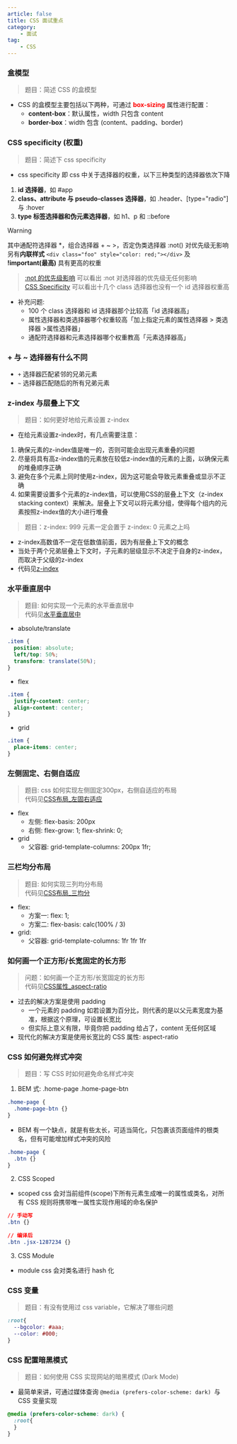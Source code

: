 ```yaml
---
article: false
title: CSS 面试重点
category:
	- 面试
tag:
	- CSS
---
```


### 盒模型

> 题目：简述 CSS 的盒模型

- CSS 的盒模型主要包括以下两种，可通过 **<font color=red>box-sizing</font>** 属性进行配置：
  - **content-box**：默认属性，width 只包含 content
  - **border-box**：width 包含 (content、padding、border)

### CSS specificity (权重)

> 题目：简述下 css specificity

- css specificity 即 css 中关于选择器的权重，以下三种类型的选择器依次下降

1. **id 选择器**，如 #app
2. **class、attribute 与 pseudo-classes 选择器**，如 .header、[type="radio"] 与 :hover
3. **type 标签选择器和伪元素选择器**，如 h1、p 和 ::before

> [!warning]
> 其中通配符选择器 *，组合选择器 + ~ >，否定伪类选择器 :not() 对优先级无影响<br>
> 另有**内联样式** `<div class="foo" style="color: red;"></div>` 及 **!important(最高)** 具有更高的权重

> [:not 的优先级影响](https://codepen.io/zxwin0125/pen/qBeeORa) 可以看出 :not 对选择器的优先级无任何影响<br>
> [CSS Specificity](https://codepen.io/zxwin0125/pen/rNXXOwa) 可以看出十几个 class 选择器也没有一个 id 选择器权重高

- 补充问题:
  - 100 个 class 选择器和 id 选择器那个比较高「id 选择器高」
  - 属性选择器和类选择器哪个权重较高「加上指定元素的属性选择器 > 类选择器 >属性选择器」
  - 通配符选择器和元素选择器哪个权重教高「元素选择器高」

### + 与 ~ 选择器有什么不同

- `+` 选择器匹配紧邻的兄弟元素
- `~` 选择器匹配随后的所有兄弟元素

### z-index 与层叠上下文

> 题目：如何更好地给元素设置 z-index

- 在给元素设置z-index时，有几点需要注意：

1. 确保元素的z-index值是唯一的，否则可能会出现元素重叠的问题
2. 尽量将具有高z-index值的元素放在较低z-index值的元素的上面，以确保元素的堆叠顺序正确
3. 避免在多个元素上同时使用z-index，因为这可能会导致元素重叠或显示不正确
4. 如果需要设置多个元素的z-index值，可以使用CSS的层叠上下文（z-index stacking context）来解决。层叠上下文可以将元素分组，使得每个组内的元素按照z-index值的大小进行堆叠

> 题目：z-index: 999 元素一定会置于 z-index: 0 元素之上吗

- z-index高数值不一定在低数值前面，因为有层叠上下文的概念
- 当处于两个兄弟层叠上下文时，子元素的层级显示不决定于自身的z-index，而取决于父级的z-index
- 代码见[z-index](https://codepen.io/zxwin0125/pen/mdNNejL)

### 水平垂直居中

> 题目: 如何实现一个元素的水平垂直居中<br>
> 代码见[水平垂直居中](https://codepen.io/zxwin0125/pen/zYggrzE)

- absolute/translate
```css
.item {
  position: absolute;
  left/top: 50%;
  transform: translate(50%);
}
```

- flex
```css
.item {
  justify-content: center;
  align-content: center;
}
```

- grid
```css
.item {
  place-items: center;
}
```

### 左侧固定、右侧自适应

> 题目: css 如何实现左侧固定300px，右侧自适应的布局<br>
> 代码见[CSS布局_左固右适应](https://codepen.io/zxwin0125/pen/mdNNVxY)

- flex
  - 左侧: flex-basis: 200px
  - 右侧: flex-grow: 1; flex-shrink: 0;
- grid
  - 父容器: grid-template-columns: 200px 1fr;

### 三栏均分布局

> 题目: 如何实现三列均分布局<br>
> 代码见[CSS布局_三均分](https://codepen.io/zxwin0125/pen/rNXXxvG)

- flex:
  - 方案一: flex: 1;
  - 方案二: flex-basis: calc(100% / 3)
- grid:
  - 父容器: grid-template-columns: 1fr 1fr 1fr

### 如何画一个正方形/长宽固定的长方形

> 问题：如何画一个正方形/长宽固定的长方形<br>
> 代码见[CSS属性_aspect-ratio](https://codepen.io/zxwin0125/pen/rNXXxvG)

- 过去的解决方案是使用 padding
  - 一个元素的 padding 如若设置为百分比，则代表的是以父元素宽度为基准，根据这个原理，可设置长宽比
  - 但实际上意义有限，毕竟你把 padding 给占了，content 无任何区域
- 现代化的解决方案是使用长宽比的 CSS 属性: aspect-ratio

### CSS 如何避免样式冲突

> 题目：写 CSS 时如何避免命名样式冲突

1. BEM 式: .home-page .home-page-btn
```css
.home-page {
  .home-page-btn {}
}
```
- BEM 有一个缺点，就是有些太长，可适当简化，只包裹该页面组件的根类名，但有可能增加样式冲突的风险
```css
.home-page {
  .btn {}
}
```

2. CSS Scoped

- scoped css 会对当前组件(scope)下所有元素生成唯一的属性或类名，对所有 CSS 规则将携带唯一属性实现作用域的命名保护

```css
// 手动写
.btn {}
 
// 编译后
.btn .jsx-1287234 {}
```

3. CSS Module

- module css 会对类名进行 hash 化

### CSS 变量

> 题目：有没有使用过 css variable，它解决了哪些问题

```css
:root{
  --bgcolor: #aaa;
  --color: #000;
}
```

### CSS 配置暗黑模式

> 题目：如何使用 CSS 实现网站的暗黑模式 (Dark Mode)

- 最简单来讲，可通过媒体查询 `@media (prefers-color-scheme: dark) `与 CSS 变量实现

```css
@media (prefers-color-scheme: dark) {
  :root{
  }
}
```